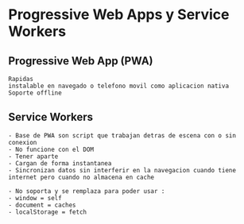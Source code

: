 # Progressive Web Apps y Service Workers

## Progressive Web App (PWA)
    Rapidas
    instalable en navegado o telefono movil como aplicacion nativa
    Soporte offline


## Service Workers
    - Base de PWA son script que trabajan detras de escena con o sin conexion 
    - No funcione con el DOM
    - Tener aparte
    - Cargan de forma instantanea
    - Sincronizan datos sin interferir en la navegacion cuando tiene internet pero cuando no almacena en cache

    - No soporta y se remplaza para poder usar :
    - window = self
    - document = caches
    - localStorage = fetch